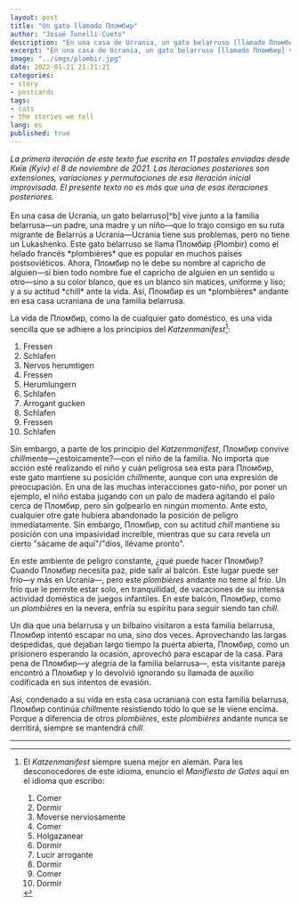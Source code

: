 ```yaml
---
layout: post
title: "Un gato llamado Пломбир"
author: "Josué Tonelli-Cueto"
description: "En una casa de Ucrania, un gato belarruso [llamado Пломбир] vive junto a la familia belarrusa..."
excerpt: "En una casa de Ucrania, un gato belarruso [llamado Пломбир] vive junto a la familia belarrusa..."
image: "../imgs/plombir.jpg"
date: 2022-01-21 21:21:21
categories:
- story
- postcards
tags:
- cats
- the stories we tell
lang: es
published: true
---
```


<div class="jumbotron abstract" style="font-style: italic;">
La primera iteración de este texto fue escrita en 11 postales enviadas desde Київ (Kyiv) el 8 de noviembre de 2021. Las iteraciones posteriores son extensiones, variaciones y permutaciones de esa iteración inicial improvisada. El presente texto no es más que una de esas iteraciones posteriores.
</div>
<br/>
En una casa de Ucrania, un gato belarruso[^b] vive junto a la familia belarrusa—un padre, una madre y un niño—que lo trajo consigo en su ruta migrante de Belarrús a Ucrania—Ucrania tiene sus problemas, pero no tiene un Lukashenko.
Este gato belarruso se llama Пломбир (Plombir) como el helado francés *plombières* que es popular en muchos países postsoviéticos. Ahora, Пломбир no le debe su nombre al capricho de alguien—si bien todo nombre fue el capricho de alguien en un sentido u otro—sino a su color blanco, que es un blanco sin matices, uniforme y liso; y a su actitud *chill* ante la vida. Así, Пломбир es un *plombières* andante en esa casa ucraniana de una familia belarrusa.

[^b]: A pesar de que la traducción usual de 'Беларусь' al castellano es 'Bielorrusia', una forma más apropiada es 'Belarrús' dado que esta respeta la pronunciación original del país en castellano. Hay que notar que la transliteración ingenua de 'Беларусь' nos da 'Belarús'/'Belarus', pero esta forma es problemática porque el sonido de 'р' en 'Беларусь' es de erre fuerte—representado en castellano por 'rr' cuando el sonido va entre vocales. Así, de esta elección del nombre del país como 'Belarrús', se deduce que los gentilicios son 'belarruso', 'belarrusa' y 'belarruse'.

La vida de Пломбир, como la de cualquier gato doméstico, es una vida sencilla que se adhiere a los principios del *Katzenmanifest*[^1]:
1. Fressen
1. Schlafen
1. Nervos herumtigen
1. Fressen
1. Herumlungern
1. Schlafen
1. Arrogant gucken
1. Schlafen
1. Fressen
1. Schlafen

[^1]: El *Katzenmanifest* siempre suena mejor en alemán. Para les desconocedores de este idioma, enuncio el *Manifiesto de Gates* aquí en el idioma que escribo:
      1. Comer
      1. Dormir
      1. Moverse nerviosamente
      1. Comer
      1. Holgazanear
      1. Dormir
      1. Lucir arrogante
      1. Dormir
      1. Comer
      1. Dormir

Sin embargo, a parte de los principio del *Katzenmanifest*, Пломбир convive *chill*mente—¿estoicamente?—con el niño de la familia. No importa que acción esté realizando el niño y cuán peligrosa sea esta para Пломбир, este gato mantiene su posición *chill*mente, aunque con una expresión de preocupación. En una de las muchas interacciones gato-niño, por poner un ejemplo, el niño estaba jugando con un palo de madera agitando el palo cerca de Пломбир, pero sin golpearlo en ningún momento. Ante esto, cualquier otre gate hubiera abandonado la posición de peligro inmediatamente. Sin embargo, Пломбир, con su actitud *chill* mantiene su posición con una impasividad increíble, mientras que su cara revela un cierto "sácame de aquí"/"dios, llévame pronto".

En este ambiente de peligro constante, ¿qué puede hacer Пломбир? Cuando Пломбир necesita paz, pide salir al balcón. Este lugar puede ser frío—y más en Ucrania—, pero este *plombières* andante no teme al frío. Un frío que le permite estar solo, en tranquilidad, de vacaciones de su intensa actividad doméstica de juegos infantiles. En este balcón, Пломбир, como un *plombières* en la nevera, enfría su espíritu para seguir siendo tan *chill*.

Un día que una belarrusa y un bilbaíno visitaron a esta familia belarrusa, Пломбир intentó escapar no una, sino dos veces. Aprovechando las largas despedidas, que dejaban largo tiempo la puerta abierta, Пломбир, como un prisionero esperando la ocasión, aprovechó para escapar de la casa. Para pena de Пломбир—y alegría de la familia belarrusa—, esta visitante pareja encontró a Пломбир y lo devolvió ignorando su llamada de auxilio codificada en sus intentos de evasión.

Así, condenado a su vida en esta casa ucraniana con esta familia belarrusa, Пломбир continúa *chill*mente resistiendo todo lo que se le viene encima. Porque a diferencia de otros *plombières*, este *plombières* andante nunca se derritirá, siempre se mantendrá *chill*.

***
